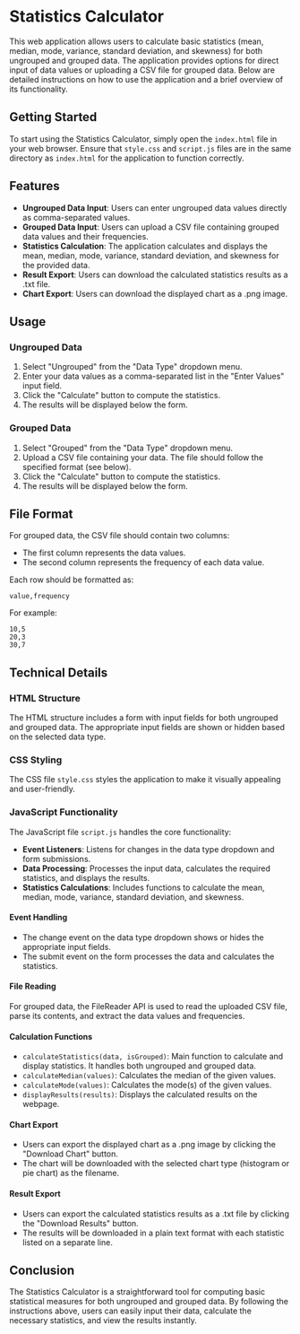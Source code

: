 # Statistics Calculator

This web application allows users to calculate basic statistics (mean, median, mode, variance, standard deviation, and skewness) for both ungrouped and grouped data. The application provides options for direct input of data values or uploading a CSV file for grouped data. Below are detailed instructions on how to use the application and a brief overview of its functionality.

## Getting Started
To start using the Statistics Calculator, simply open the `index.html` file in your web browser. Ensure that `style.css` and `script.js` files are in the same directory as `index.html` for the application to function correctly.
## Features
- **Ungrouped Data Input**: Users can enter ungrouped data values directly as comma-separated values.
- **Grouped Data Input**: Users can upload a CSV file containing grouped data values and their frequencies.
- **Statistics Calculation**: The application calculates and displays the mean, median, mode, variance, standard deviation, and skewness for the provided data.
- **Result Export**: Users can download the calculated statistics results as a .txt file.
- **Chart Export**: Users can download the displayed chart as a .png image.

## Usage

### Ungrouped Data
1. Select "Ungrouped" from the "Data Type" dropdown menu.
2. Enter your data values as a comma-separated list in the "Enter Values" input field.
3. Click the "Calculate" button to compute the statistics.
4. The results will be displayed below the form.

### Grouped Data
1. Select "Grouped" from the "Data Type" dropdown menu.
2. Upload a CSV file containing your data. The file should follow the specified format (see below).
3. Click the "Calculate" button to compute the statistics.
4. The results will be displayed below the form.

## File Format
For grouped data, the CSV file should contain two columns:
- The first column represents the data values.
- The second column represents the frequency of each data value.

Each row should be formatted as:
```
value,frequency
```
For example:
```
10,5
20,3
30,7
```

## Technical Details

### HTML Structure
The HTML structure includes a form with input fields for both ungrouped and grouped data. The appropriate input fields are shown or hidden based on the selected data type.

### CSS Styling
The CSS file `style.css` styles the application to make it visually appealing and user-friendly.

### JavaScript Functionality
The JavaScript file `script.js` handles the core functionality:
- **Event Listeners**: Listens for changes in the data type dropdown and form submissions.
- **Data Processing**: Processes the input data, calculates the required statistics, and displays the results.
- **Statistics Calculations**: Includes functions to calculate the mean, median, mode, variance, standard deviation, and skewness.

#### Event Handling
- The change event on the data type dropdown shows or hides the appropriate input fields.
- The submit event on the form processes the data and calculates the statistics.

#### File Reading
For grouped data, the FileReader API is used to read the uploaded CSV file, parse its contents, and extract the data values and frequencies.

#### Calculation Functions
- `calculateStatistics(data, isGrouped)`: Main function to calculate and display statistics. It handles both ungrouped and grouped data.
- `calculateMedian(values)`: Calculates the median of the given values.
- `calculateMode(values)`: Calculates the mode(s) of the given values.
- `displayResults(results)`: Displays the calculated results on the webpage.

#### Chart Export
- Users can export the displayed chart as a .png image by clicking the "Download Chart" button.
- The chart will be downloaded with the selected chart type (histogram or pie chart) as the filename.

#### Result Export
- Users can export the calculated statistics results as a .txt file by clicking the "Download Results" button.
- The results will be downloaded in a plain text format with each statistic listed on a separate line.

## Conclusion
The Statistics Calculator is a straightforward tool for computing basic statistical measures for both ungrouped and grouped data. By following the instructions above, users can easily input their data, calculate the necessary statistics, and view the results instantly.
